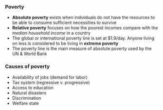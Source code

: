 ### Poverty
- **Absolute poverty** exists when individuals do not have the resources to be able to consume sufficient necessities to survive
- **Relative poverty** focuses on how the poorest incomes compare with the _median household income_ in a country
- The global or international poverty line is set at $1.9/day. Anyone living on less is considered to be living in **extreme poverty**
- The poverty line is the main measure of absolute poverty used by the UN & World Bank

### Causes of poverty
- Availability of jobs (demand for labor)
- Tax system (regressive v. progressive)
- Access to education
- Natural disasters
- Discrimination
- Welfare state
